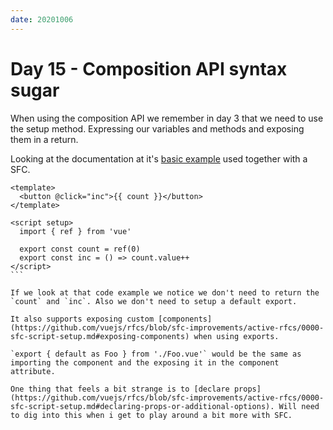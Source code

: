 ```yaml
---
date: 20201006
---
```


# Day 15 - Composition API syntax sugar

When using the composition API we remember in day 3 that we need to use the setup method.
Expressing our variables and methods and exposing them in a return.

Looking at the documentation at it's [basic example](https://github.com/vuejs/rfcs/blob/sfc-improvements/active-rfcs/0000-sfc-script-setup.md#basic-example) used together with a SFC.

````vue
<template>
  <button @click="inc">{{ count }}</button>
</template>

<script setup>
  import { ref } from 'vue'

  export const count = ref(0)
  export const inc = () => count.value++
</script>
```

If we look at that code example we notice we don't need to return the `count` and `inc`. Also we don't need to setup a default export.

It also supports exposing custom [components](https://github.com/vuejs/rfcs/blob/sfc-improvements/active-rfcs/0000-sfc-script-setup.md#exposing-components) when using exports.

`export { default as Foo } from './Foo.vue'` would be the same as importing the component and the exposing it in the component attribute.

One thing that feels a bit strange is to [declare props](https://github.com/vuejs/rfcs/blob/sfc-improvements/active-rfcs/0000-sfc-script-setup.md#declaring-props-or-additional-options). Will need to dig into this when i get to play around a bit more with SFC.
